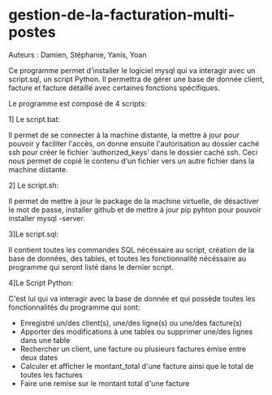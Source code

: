 # gestion-de-la-facturation-multi-postes

Auteurs : Damien, Stéphanie, Yanis, Yoan

Ce programme permet d'installer le logiciel mysql qui va interagir avec un script.sql, un script Python. 
Il permettra de gérer une base de donnée client, facture et facture détaillé avec certaines fonctions spécifiques.

Le programme est composé de 4 scripts:

1] Le script.bat:

Il permet de se connecter à la machine distante, la mettre à jour pour pouvoir y faciliter l'accès, on donne ensuite l'autorisation au dossier caché ssh pour
créer le fichier 'authorized_keys' dans le dossier caché ssh. Ceci nous permet de copié le contenu d'un fichier vers un autre fichier dans la machine distante.

2] Le script.sh:

Il permet de mettre à jour le package de la machine virtuelle, de désactiver le mot de passe, installer github et de mettre à jour pip pyhton pour pouvoir
installer mysql -server. 

3]Le script.sql:

Il contient toutes les commandes SQL nécéssaire au script, création de la base de données, des tables, et toutes les fonctionnalité nécéssaire au programme
qui seront listé dans le dernier script.

4]Le Script Python:

C'est lui qui va interagir avec la base de donnée et qui possède toutes les fonctionnalités du programme qui sont:
- Enregistré un/des client(s), une/des ligne(s) ou une/des facture(s)
- Apporter des modifications à une tables ou supprimer une/des lignes dans une table
- Rechercher un client, une facture ou plusieurs factures émise entre deux dates
- Calculer et afficher le montant_total d'une facture ainsi que le total de toutes les factures
- Faire une remise sur le montant total d'une facture







